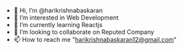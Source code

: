 - 👋 Hi, I’m @harikrishnabaskaran
- 👀 I’m interested in Web Development
- 🌱 I’m currently learning Reactjs
- 💞️ I’m looking to collaborate on Reputed Company
- 📫 How to reach me "harikrishnabaskaran12@gmail.com"


